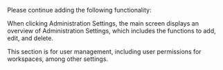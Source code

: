 Please continue adding the following functionality:

When clicking Administration Settings, the main screen displays an overview of Administration Settings, which includes the functions to add, edit, and delete.

This section is for user management, including user permissions for workspaces, among other settings.